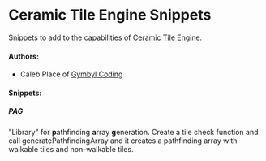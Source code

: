 Ceramic Tile Engine Snippets
============================

Snippets to add to the capabilities of [Ceramic Tile Engine](http://github.com/superqix/CoronaTiled).

#### Authors: ####
* Caleb Place of [Gymbyl Coding](http://www.gymbyl.com)

#### Snippets: ####

##### PAG #####
"Library" for **p**athfinding **a**rray **g**eneration. Create a tile check function and call generatePathfindingArray and it creates a pathfinding array with walkable tiles and non-walkable tiles.